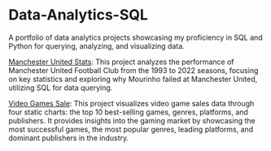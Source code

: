 # Data-Analytics-SQL
A portfolio of data analytics projects showcasing my proficiency in SQL and Python for querying, analyzing, and visualizing data.

[Manchester United Stats](https://github.com/Matin1498/Data-Analytics-SQL/tree/main/Manchester%20United%20Performance): This project analyzes the performance of Manchester United Football Club from the 1993 to 2022 seasons, focusing on key statistics and exploring why Mourinho failed at Manchester United, utilizing SQL for data querying.

[Video Games Sale]([https://github.com/Matin1498/Data-Analytics-SQL/tree/main/Manchester%20United%20Performance](https://github.com/Matin1498/Data-Analytics-Projects/tree/main/Video%20Games%20Sale)): This project visualizes video game sales data through four static charts: the top 10 best-selling games, genres, platforms, and publishers. It provides insights into the gaming market by showcasing the most successful games, the most popular genres, leading platforms, and dominant publishers in the industry.
